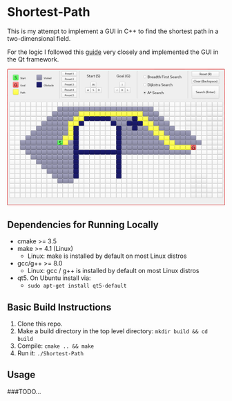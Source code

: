 # Shortest-Path

This is my attempt to implement a GUI in C++ to find the shortest path in a two-dimensional field.

For the logic I followed this [guide](https://www.redblobgames.com/pathfinding/a-star/introduction.html) very closely and implemented the GUI in the Qt framework.

![Screenshot](Screenshot.png)

## Dependencies for Running Locally
* cmake >= 3.5
* make >= 4.1 (Linux)
  * Linux: make is installed by default on most Linux distros
* gcc/g++ >= 8.0
  * Linux: gcc / g++ is installed by default on most Linux distros
* qt5. On Ubuntu install via:
  * `sudo apt-get install qt5-default`

## Basic Build Instructions

1. Clone this repo.
2. Make a build directory in the top level directory: `mkdir build && cd build`
3. Compile: `cmake .. && make`
4. Run it: `./Shortest-Path`

## Usage
###TODO...
